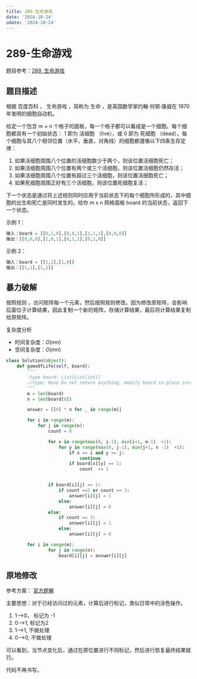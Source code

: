 ```yaml
---
title: 289-生命游戏
date: '2024-10-24'
udate: '2024-10-24'
---
```

# 289-生命游戏
题目参考：[289. 生命游戏](https://leetcode.cn/problems/game-of-life/description/)

## 题目描述

根据 百度百科 ， 生命游戏 ，简称为 生命 ，是英国数学家约翰·何顿·康威在 1970 年发明的细胞自动机。

给定一个包含 m × n 个格子的面板，每一个格子都可以看成是一个细胞。每个细胞都具有一个初始状态： 1 即为 活细胞 （live），或 0 即为 死细胞 （dead）。每个细胞与其八个相邻位置（水平，垂直，对角线）的细胞都遵循以下四条生存定律：

1. 如果活细胞周围八个位置的活细胞数少于两个，则该位置活细胞死亡；
2. 如果活细胞周围八个位置有两个或三个活细胞，则该位置活细胞仍然存活；
3. 如果活细胞周围八个位置有超过三个活细胞，则该位置活细胞死亡；
4. 如果死细胞周围正好有三个活细胞，则该位置死细胞复活；

下一个状态是通过将上述规则同时应用于当前状态下的每个细胞所形成的，其中细胞的出生和死亡是同时发生的。给你 m x n 网格面板 board 的当前状态，返回下一个状态。

示例 1：
```py
输入：board = [[0,1,0],[0,0,1],[1,1,1],[0,0,0]]
输出：[[0,0,0],[1,0,1],[0,1,1],[0,1,0]]
```
示例 2：
```py
输入：board = [[1,1],[1,0]]
输出：[[1,1],[1,1]]
```
## 暴力破解
按照规则 ，访问矩阵每一个元素，然后按照规则修改。因为修改原矩阵，会影响后面位子计算结果，因此复制一个新的矩阵，存储计算结果，最后将计算结果复制给原矩阵。

复杂度分析

- 时间复杂度：$O(mn)$
- 空间复杂度：$O(mn)$

```py
class Solution(object):
    def gameOfLife(self, board):
        """
        :type board: List[List[int]]
        :rtype: None Do not return anything, modify board in-place instead.
        """
        m = len(board)
        n = len(board[0])

        answer = [[0] * n for _ in range(m)]

        for i in range(m):
            for j in range(n):
                count = 0

                for x in range(max(0, i-1), min(i+1, m-1)  +1):
                    for y in range(max(0, j-1), min(j+1, n -1)  +1):
                        if x == i and y == j:
                            continue
                        if board[x][y] == 1:
                            count  += 1


                if board[i][j] == 1:
                    if count ==2 or count == 3:
                        answer[i][j] = 1
                    else:
                        answer[i][j] = 0
                else:
                    if count == 3:
                        answer[i][j] = 1
                    else:
                        answer[i][j] = 0

        for i in range(m):
                for j in range(n):
                    board[i][j] = answer[i][j]


```
## 原地修改
参考方案： [官方题解](https://leetcode.cn/problems/game-of-life/solutions/179750/sheng-ming-you-xi-by-leetcode-solution/)

主要思想：对于已经访问过的元素，计算后进行标记，类似日常中的涂色操作。

1. 1-->0， 标记为 -1
2. 0-->1, 标记为2
3. 1-->1, 不做处理
4. 0-->0, 不做处理

可以看到，当节点变化后，通过在原位置进行不同标记，然后进行恢复最终结果就行。

代码不再书写。
